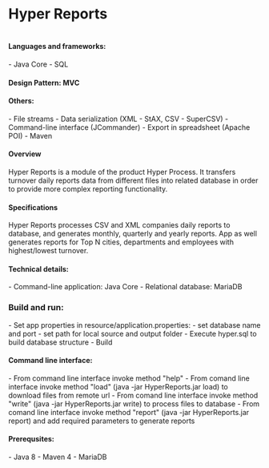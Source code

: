 <h1>Hyper Reports<h1>
<h4> Languages and frameworks:</h4>
 - Java Core
 - SQL
<h4> Design Pattern: MVC</h4>
<h4> Others: </h1>
    - File streams
    - Data serialization (XML - StAX, CSV - SuperCSV)
    - Command-line interface (JCommander)
    - Export in spreadsheet (Apache POI)
    - Maven
<h4> Overview</h4>
Hyper Reports is a module of the product Hyper Process. It transfers turnover daily reports data from different files into related database in order to provide more complex reporting functionality.
<h4> Specifications</h4>
Hyper Reports processes CSV and XML companies daily reports to database, and generates monthly, quarterly and yearly reports. App as well generates reports for Top N cities, departments and employees with highest/lowest turnover.
<h4> Technical details:</h4>
- Command-line application: Java Core
- Relational database: MariaDB
<h3> Build and run: </h3>
- Set app properties in resource/application.properties:
    - set database name and port
    - set path for local source and output folder
- Execute hyper.sql to build database structure
- Build
<h4> Command line interface:</h4>
    - From command line interface invoke method "help"
    - From comand line interface invoke method "load" (java -jar HyperReports.jar load) to download files from remote url
    - From comand line interface invoke method "write" (java -jar HyperReports.jar write) to process files to database
    - From comand line interface invoke method "report" (java -jar HyperReports.jar report) and add required parameters to generate reports
<h4> Prerequsites:</h4>
    - Java 8
    - Maven 4
    - MariaDB